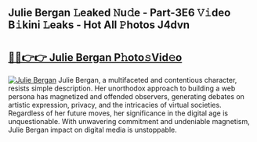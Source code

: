 ## Julie Bergan 𝙻eaked 𝙽u𝚍e - Part-3E6 𝚅𝚒deo B𝚒kini 𝙻eaks - Hot All 𝙿hotos J4dvn

# <h2><a href="http://ld0t6l3.urlbe.top/?page=Julie+Bergan">🔗🔗👉👉 Julie Bergan P𝚑oto𝚜Vid𝚎o</a></h2>

[![Julie Bergan](https://i.imgur.com/eBuTRDB.gif)](http://ld0t6l3.urlbe.top/?page=Julie+Bergan)
Julie Bergan, a multifaceted and contentious character, resists simple description. Her unorthodox approach to building a web persona has magnetized and offended observers, generating debates on artistic expression, privacy, and the intricacies of virtual societies. Regardless of her future moves, her significance in the digital age is unquestionable. With unwavering commitment and undeniable magnetism, Julie Bergan impact on digital media is unstoppable.

